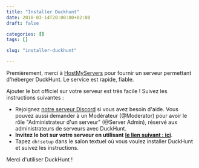 ```yaml
---
title: "Installer Duckhunt"
date: 2018-03-14T20:00:00+02:00
draft: false

categories: []
tags: []

slug: "installer-duckhunt"

---
```


Premièrement, merci à [HostMyServers](https://www.hostmyservers.fr/) pour fournir un serveur permettant d'héberger DuckHunt. Le service est rapide, fiable.

Ajouter le bot officiel sur votre serveur est très facile ! Suivez les instructions suivantes :

*   Rejoignez [notre serveur Discord](https://discord.gg/2BksEkV) si vous avez besoin d'aide. Vous pouvez aussi demander à un Modérateur (@Moderator) pour avoir le rôle "Administrateur d'un serveur" (@Server Admin), réservé aux administrateurs de serveurs avec DuckHunt.
*   **Invitez le bot sur votre serveur en utilisant** [**le lien suivant : ici**](https://discordapp.com/api/oauth2/authorize?client_id=187636051135823872&permissions=70646849&scope=bot).
*   Tapez `dh!setup` dans le salon textuel où vous voulez installer DuckHunt et suivez les instructions.

Merci d'utiliser DuckHunt !